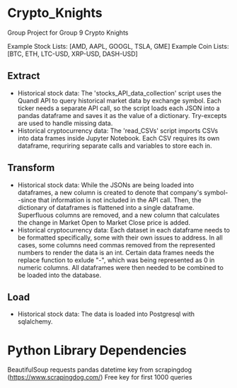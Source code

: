 # Crypto_Knights
Group Project for Group 9 Crypto Knights

Example Stock Lists: [AMD, AAPL, GOOGL, TSLA, GME]
Example Coin Lists: [BTC, ETH, LTC-USD, XRP-USD, DASH-USD]

## Extract
* Historical stock data: The 'stocks_API_data_collection' script uses the Quandl API to query historical market data by exchange symbol. Each ticker needs a separate API call, so the script loads each JSON into a pandas dataframe and saves it as the value of a dictionary. Try-excepts are used to handle missing data.
* Historical cryptocurrency data: The 'read_CSVs' script imports CSVs into data frames inside Jupyter Notebook. Each CSV requires its own dataframe, requriring separate calls and variables to store each in. 


## Transform
* Historical stock data: While the JSONs are being loaded into dataframes, a new column is created to denote that company's symbol--since that information is not included in the API call. Then, the dictionary of dataframes is flattened into a single dataframe. Superfluous columns are removed, and a new column that calculates the change in Market Open to Market Close price is added.
* Historical cryptocurrency data: Each dataset in each dataframe needs to be formatted specifically, some with their own issues to address. In all cases, some columns need commas removed from the represented numbers to render the data is an int. Certain data frames needs the replace function to exlude "-", which was being represented as 0 in numeric columns. All dataframes were then needed to be combined to be loaded into the database.


## Load
* Historical stock data: The data is loaded into Postgresql with sqlalchemy.


# Python Library Dependencies
BeautifulSoup
requests
pandas 
datetime
key from scrapingdog (https://www.scrapingdog.com/) Free key for first 1000 queries

